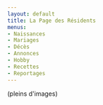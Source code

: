 ```yaml
---
layout: default
title: La Page des Résidents
menus:
- Naissances
- Mariages
- Décès
- Annonces
- Hobby
- Recettes
- Reportages
---
```


(pleins d'images)
